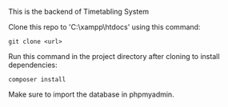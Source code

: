 This is the backend of Timetabling System

Clone this repo to 'C:\xampp\htdocs' using this command:

`git clone <url>`

Run this command in the project directory after cloning to install dependencies:

`composer install`

Make sure to import the database in phpmyadmin.
